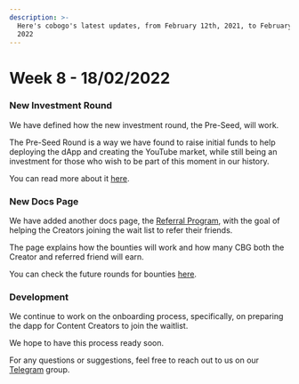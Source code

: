 ```yaml
---
description: >-
  Here's cobogo's latest updates, from February 12th, 2021, to February 18th,
  2022
---
```


# Week 8 - 18/02/2022

### New Investment Round

We have defined how the new investment round, the Pre-Seed, will work.

The Pre-Seed Round is a way we have found to raise initial funds to help deploying the dApp and creating the YouTube market, while still being an investment for those who wish to be part of this moment in our history.

You can read more about it [here](broken-reference).

### New Docs Page

We have added another docs page, the [Referral Program](../../creators/referral-program.md), with the goal of helping the Creators joining the wait list to refer their friends.

The page explains how the bounties will work and how many CBG both the Creator and referred friend will earn.

You can check the future rounds for bounties [here](broken-reference).

### Development

We continue to work on the onboarding process, specifically, on preparing the dapp for Content Creators to join the waitlist.

We hope to have this process ready soon.

For any questions or suggestions, feel free to reach out to us on our [Telegram](https://t.me/cobogosocial) group.
